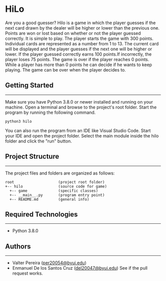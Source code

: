 # HiLo
Are you a good guesser? Hilo is a game in which the player guesses if the next card drawn by the dealer will be higher or lower than the previous one. Points are won or lost based on whether or not the player guessed correctly.
It is simple to play. The player starts the game with 300 points. Individual cards are represented as a number from 1 to 13. The current card will be displayed and the player guesses if the next one will be higher or lower. If the player guessed correctly earns 100 points.If incorrectly, the player loses 75 points. The game is over if the player reaches 0 points. While a player has more than 0 points he can decide if he wants to keep playing. The game can be over when the player decides to.

## Getting Started
---
Make sure you have Python 3.8.0 or newer installed and running on your machine. Open a terminal and 
browse to the project's root folder. Start the program by running the following command.
```
python3 hilo 
```
You can also run the program from an IDE like Visual Studio Code. Start your IDE and open the 
project folder. Select the main module inside the hilo folder and click the "run" button.

## Project Structure
---
The project files and folders are organized as follows:
```
root                    (project root folder)
+-- hilo                (source code for game)
  +-- game              (specific classes)
  +-- __main__.py       (program entry point)
  +-- README.md         (general info)
```

## Required Technologies
---
* Python 3.8.0

## Authors
---
* Valter Pereira (per20054@byui.edu)
* Enmanuel De los Santos Cruz (del20047@byui.edu)
See if the pull request works. 
